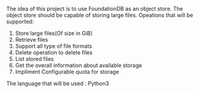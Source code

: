 The idea of this project is to use FoundationDB as an object store.
The object store should be capable of storing large files.
Opeations that will be supported:
  1. Store large files(Of size in GiB)
  2. Retrieve files
  3. Support all type of file formats
  4. Delete operation to delete files
  5. List stored files
  6. Get the overall information about available storage
  7. Impliment Configurable quota for storage 
 
 The language that will be used : Python3
